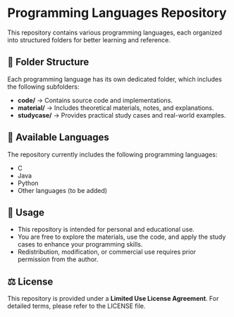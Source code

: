 # Programming Languages Repository

This repository contains various programming languages, each organized into structured folders for better learning and reference.

## 📂 Folder Structure
Each programming language has its own dedicated folder, which includes the following subfolders:

- **code/** → Contains source code and implementations.
- **material/** → Includes theoretical materials, notes, and explanations.
- **studycase/** → Provides practical study cases and real-world examples.

## 📌 Available Languages
The repository currently includes the following programming languages:

- C
- Java
- Python
- Other languages (to be added)

## 🚀 Usage
- This repository is intended for personal and educational use.
- You are free to explore the materials, use the code, and apply the study cases to enhance your programming skills.
- Redistribution, modification, or commercial use requires prior permission from the author.

## ⚖️ License
This repository is provided under a **Limited Use License Agreement**.
For detailed terms, please refer to the LICENSE file.

